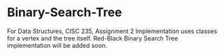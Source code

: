 # Binary-Search-Tree
For Data Structures, CISC 235, Assignment 2
Implementation uses classes for a vertex and the tree itself.
Red-Black Binary Search Tree implementation will be added soon.
